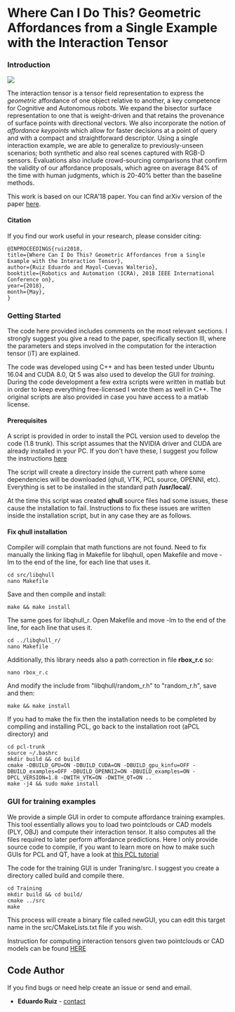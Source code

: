 # Where Can I Do This? Geometric Affordances from a Single Example with the Interaction Tensor

### Introduction

![](Training/figures/web.png)

The interaction tensor is a tensor field representation to express the *geometric* affordance of one object relative to another, a key competence for Cognitive and Autonomous robots. We expand the bisector surface representation to one that is weight-driven and that retains the provenance of surface points with directional vectors. We also incorporate the notion of *affordance keypoints* which allow for faster decisions at a point of query and with a compact and straightforward descriptor. Using a single interaction example, we are able to generalize to previously-unseen scenarios; both synthetic and also real scenes captured with RGB-D sensors. Evaluations also include crowd-sourcing comparisons that confirm the validity of our affordance proposals, which agree on average 84% of the time with human judgments, which is 20-40% better than the baseline methods.

This work is based on our ICRA'18 paper. You can find arXiv version of the paper [here](https://arxiv.org/abs/1703.10584).

#### Citation 
If you find our work useful in your research, please consider citing:

    @INPROCEEDINGS{ruiz2018,
    title={Where Can I Do This? Geometric Affordances from a Single Example with the Interaction Tensor},
    author={Ruiz Eduardo and Mayol-Cuevas Walterio},
    booktitle={Robotics and Automation (ICRA), 2018 IEEE International Conference on},
    year={2018},
    month={May},
    }
    
### Getting Started

The code here provided includes comments on the most relevant sections. I strongly suggest you give a read to the paper, specifically section III, where the parameters and steps involved in the computation for the interaction tensor (iT) are explained.

The code was developed using C++ and has been tested under Ubuntu 16.04 and CUDA 8.0, Qt 5 was also used to develop the GUI for *training*. During the code development a few extra scripts were written in matlab but in order to keep everything free-licensed I wrote them as well in C++. The original scripts are also provided in case you have access to a matlab license.

#### Prerequisites

A script is provided in order to install the PCL version used to develop the code (1.8 trunk). This script assumes that the NVIDIA driver and CUDA are already installed in your PC. If you don't have these, I suggest you follow the instructions [here](https://docs.nvidia.com/cuda/cuda-installation-guide-linux/index.html "NVIDIA")

The script will create a directory inside the current path where some dependencies will be downloaded (qhull, VTK, PCL source, OPENNI, etc). Everything is set to be installed in the standard path **/usr/local/**.

At the time this script was created **qhull** source files had some issues, these cause the installation to fail. Instructions to fix these issues are written inside the installation script, but in any case they are as follows.

#### Fix qhull installation
Compiler will complain that math functions are not found. Need to fix manually the linking flag in Makefile for libqhull, open Makefile and move -lm to the end of the line, for each line that uses it.

```
cd src/libqhull
nano Makefile
```
Save and then compile and install:
```
make && make install
```
The same goes for libqhull_r. Open Makefile and move -lm to the end of the line, for each line that uses it. 
```
cd ../libqhull_r/ 
nano Makefile
```
Additionally, this library needs also a path correction in file **rbox_r.c** so:
```
nano rbox_r.c
```
And modify the include from "libqhull/random_r.h" to "random_r.h", save and then:
```
make && make install
```
If you had to make the fix then the installation needs to be completed by compiling and installing PCL, go back to the installation root (aPCL directory) and 

```
cd pcl-trunk
source ~/.bashrc
mkdir build && cd build
cmake -DBUILD_GPU=ON -DBUILD_CUDA=ON -DBUILD_gpu_kinfu=OFF -DBUILD_examples=OFF -DBUILD_OPENNI2=ON -DBUILD_examples=ON -DPCL_VERSION=1.8 -DWITH_VTK=ON -DWITH_QT=ON ..
make -j4 && sudo make install
```

### GUI for training examples

We provide a simple GUI in order to compute affordance training examples. This tool essentially allows you to load two pointclouds or CAD models (PLY, OBJ) and compute their interaction tensor. It also computes all the files required to later perform affordance predictions. Here I only provide source code to compile, if you want to learn more on how to make such GUIs for PCL and QT, have a look at [this PCL tutorial](http://pointclouds.org/documentation/tutorials/qt_visualizer.php "PCL and QT")

The code for the training GUI is under Traning/src. I suggest you create a directory called build and compile there. 

```
cd Training
mkdir build && cd build/
cmake ../src
make
```

This process will create a binary file called newGUI, you can edit this target name in the src/CMakeLists.txt file if you wish.

Instruction for computing interaction tensors given two pointclouds or CAD models can be found [HERE](Training/README.md)
## Code Author

If you find bugs or need help create an issue or send and email.
* **Eduardo Ruiz** - [contact](mailto:er13827@my.bristol.ac.uk)
